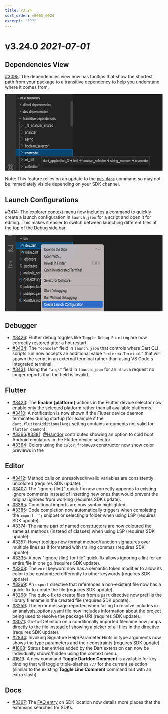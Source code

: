 ```yaml
---
title: v3.24
sort_order: v0003_0024
excerpt: "???"
---
```


# v3.24.0 *2021-07-01*

## Dependencies View

[#3095](https://github.com/Dart-Code/Dart-Code/issues/3095): The dependencies view now has tooltips that show the shortest path from your package to a transitive dependency to help you understand where it comes from.

<img src="/images/release_notes/v3.24/dependency_chain.png" width="700" height="245" />

Note: This feature relies on an update to the [`pub deps`](https://dart.dev/tools/pub/cmd/pub-deps) command so may not be immediately visible depending on your SDK channel.

## Launch Configurations

[#3414](https://github.com/Dart-Code/Dart-Code/issues/3414): The explorer context menu now includes a command to quickly create a launch configuration in `launch.json` for a script and open it for editing. This makes it easier to switch between launching different files at the top of the Debug side bar.

<img src="/images/release_notes/v3.24/create_launch_config.png" width="700" height="245" />

## Debugger

- [#3426](https://github.com/Dart-Code/Dart-Code/issues/3426): Flutter debug toggles like `Toggle Debug Painting` are now correctly restored after a hot restart.
- [#3434](https://github.com/Dart-Code/Dart-Code/issues/3434): The `"console"` field in `launch.json` that controls where Dart CLI scripts run now accepts an additional value `"externalTerminal"` that will spawn the script in an external terminal rather than using VS Code's integrated terminal.
- [#3431](https://github.com/Dart-Code/Dart-Code/issues/3431): Using the `"args"` field in `launch.json` for an `attach` request no longer reports that the field is invalid.

## Flutter

- [#3423](https://github.com/Dart-Code/Dart-Code/issues/3423): The **Enable {platform}** actions in the Flutter device selector now enable only the selected platform rather than all available platforms.
- [#3410](https://github.com/Dart-Code/Dart-Code/issues/3410): A notification is now shown if the Flutter device daemon terminates during startup (for example if the `dart.flutterAdditionalArgs` setting contains arguments not valid for `flutter daemon`).
- [#3366](https://github.com/Dart-Code/Dart-Code/issues/3366)/[#3381](https://github.com/Dart-Code/Dart-Code/issues/3381): [@Hamdor](https://github.com/Hamdor) contributed showing an option to cold boot Android emulators in the Flutter device selector.
- [#3364](https://github.com/Dart-Code/Dart-Code/issues/3364): Colors using the `Color.fromRGBO` constructor now show color previews in the

## Editor

- [#3412](https://github.com/Dart-Code/Dart-Code/issues/3412): Method calls on unresolved/invalid variables are consistently uncolored (requires SDK update).
- [#3407](https://github.com/Dart-Code/Dart-Code/issues/3407): The "ignore {lint}" quick-fix now correctly appends to existing ignore comments instead of inserting new ones that would prevent the original ignores from working (requires SDK update).
- [#3395](https://github.com/Dart-Code/Dart-Code/issues/3395): Conditional imports are now syntax highlighted.
- [#3385](https://github.com/Dart-Code/Dart-Code/issues/3385): Code completion now automatically triggers when completing the `import '';` snippet or selecting a folder when using LSP (requires SDK update).
- [#3374](https://github.com/Dart-Code/Dart-Code/issues/3374): The name part of named constructors are now coloured the same as methods (instead of classes) when using LSP (requires SDK update).
- [#3357](https://github.com/Dart-Code/Dart-Code/issues/3357): Hover tooltips now format method/function signatures over multiple lines as if formatted with trailing commas (requires SDK update).
- [#3335](https://github.com/Dart-Code/Dart-Code/issues/3335): A new "ignore {lint} for file" quick-fix allows ignoring a lint for an entire file in one go (requires SDK update).
- [#3308](https://github.com/Dart-Code/Dart-Code/issues/3308): The `void` keyword now has a semantic token modifier to allow its color to be customized differently to other keywords (requires SDK update).
- [#3269](https://github.com/Dart-Code/Dart-Code/issues/3269): An `export` directive that references a non-existent file now has a quick-fix to create the file (requires SDK update).
- [#3268](https://github.com/Dart-Code/Dart-Code/issues/3268): The quick-fix to create files from a `part` directive now prefills the library filename in the created file (requires SDK update).
- [#3259](https://github.com/Dart-Code/Dart-Code/issues/3259): The error message reported when failing to resolve includes in an analysis_options.yaml file now includes information about the project being used to resolve the package URI (requires SDK update).
- [#3071](https://github.com/Dart-Code/Dart-Code/issues/3071): Go-to-Definition on a conditionally imported filename now jumps directly to the file instead of showing a picker of all files in the directive (requires SDK update).
- [#2834](https://github.com/Dart-Code/Dart-Code/issues/2834): Invoking Signature Help/Parameter Hints in type arguments now shows the type parameters and their constraints (requires SDK update).
- [#1808](https://github.com/Dart-Code/Dart-Code/issues/1808): Status bar entries added by the Dart extension can now be individually shown/hidden using the context menu.
- [#1619](https://github.com/Dart-Code/Dart-Code/issues/1619): A new command **Toggle Dartdoc Comment** is available for key-binding that will toggle triple-slashes `///` for the current selection (similar to the existing **Toggle Line Comment** command but with an extra slash).

## Docs

- [#3367](https://github.com/Dart-Code/Dart-Code/issues/3367): The [FAQ entry](https://dartcode.org/faq/#why-cant-dart-code-find-my-dartflutter-sdk) on SDK location now details more places that the extension searches for SDKs.

